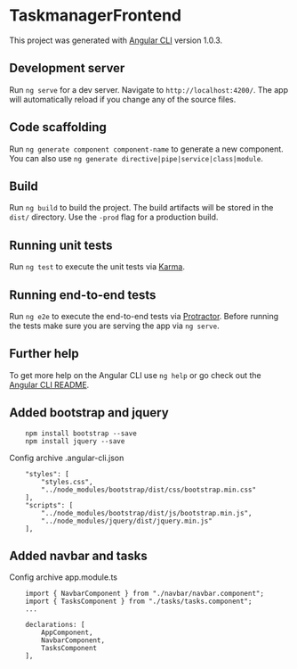 # TaskmanagerFrontend

This project was generated with [Angular CLI](https://github.com/angular/angular-cli) version 1.0.3.

## Development server

Run `ng serve` for a dev server. Navigate to `http://localhost:4200/`. The app will automatically reload if you change any of the source files.

## Code scaffolding

Run `ng generate component component-name` to generate a new component. You can also use `ng generate directive|pipe|service|class|module`.

## Build

Run `ng build` to build the project. The build artifacts will be stored in the `dist/` directory. Use the `-prod` flag for a production build.

## Running unit tests

Run `ng test` to execute the unit tests via [Karma](https://karma-runner.github.io).

## Running end-to-end tests

Run `ng e2e` to execute the end-to-end tests via [Protractor](http://www.protractortest.org/).
Before running the tests make sure you are serving the app via `ng serve`.

## Further help

To get more help on the Angular CLI use `ng help` or go check out the [Angular CLI README](https://github.com/angular/angular-cli/blob/master/README.md).


## Added bootstrap and jquery

        npm install bootstrap --save
        npm install jquery --save

Config archive .angular-cli.json

        "styles": [
            "styles.css",
            "../node_modules/bootstrap/dist/css/bootstrap.min.css"
        ],
        "scripts": [
            "../node_modules/bootstrap/dist/js/bootstrap.min.js",
            "../node_modules/jquery/dist/jquery.min.js"
        ],


## Added navbar and tasks

Config archive app.module.ts

        import { NavbarComponent } from "./navbar/navbar.component";
        import { TasksComponent } from "./tasks/tasks.component";
        ...

        declarations: [
            AppComponent,
            NavbarComponent,
            TasksComponent
        ],



